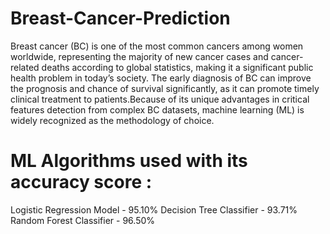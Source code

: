 # Breast-Cancer-Prediction
Breast cancer (BC) is one of the most common cancers among women worldwide, representing the majority of new cancer cases and cancer-related deaths according to global statistics, making it a significant public health problem in today’s society. The early diagnosis of BC can improve the prognosis and chance of survival significantly, as it can promote timely clinical treatment to patients.Because of its unique advantages in critical features detection from complex BC datasets, machine learning (ML) is widely recognized as the methodology of choice.
# ML Algorithms used with its accuracy score :
Logistic Regression Model - 95.10%
Decision Tree Classifier  - 93.71%
Random Forest Classifier  - 96.50%
